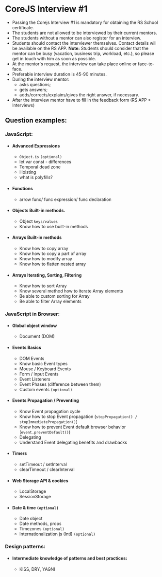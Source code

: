 # CoreJS Interview #1

- Passing the Corejs Interview #1 is mandatory for obtaining the RS School certificate.
- The students are not allowed to be interviewed by their current mentors.
- The students without a mentor can also register for an interview.
- Students should contact the interviewer themselves. Contact details will be available on the RS APP. **Note:** Students should consider that the mentor can be busy (vacation, business trip, workload, etc.), so please get in touch with him as soon as possible.
- At the mentor's request, the interview can take place online or face-to-face.
- Preferable interview duration is 45-90 minutes.
- During the interview mentor:
  - asks questions;
  - gets answers;
  - adds/corrects/explains/gives the right answer, if necessary.
- After the interview mentor have to fill in the feedback form (RS APP > Interviews)

## Question examples:

### JavaScript:

- #### Advanced Expressions

  - `Object.is` `(optional)`
  - let var const - differences
  - Temporal dead zone
  - Hoisting
  - what is polyfills?

- #### Functions

  - arrow func/ func expression/ func declaration

- #### Objects Built-in methods.

  - Object `keys/values`
  - Know how to use built-in methods

- #### Arrays Built-in methods

  - Know how to copy array
  - Know how to copy a part of array
  - Know how to modify array
  - Know how to flatten nested array

- #### Arrays Iterating, Sorting, Filtering

  - Know how to sort Array
  - Know several method how to iterate Array elements
  - Be able to custom sorting for Array
  - Be able to filter Array elements

### JavaScript in Browser:

- #### Global object window

  - Document (DOM)

- #### Events Basics

  - DOM Events
  - Know basic Event types
  - Mouse / Keyboard Events
  - Form / Input Events
  - Event Listeners
  - Event Phases (difference between them)
  - Custom events `(optional)`

- #### Events Propagation / Preventing

  - Know Event propagation cycle
  - Know how to stop Event propagation (`stopPropagation() / stopImmediatePropagation()`)
  - Know how to prevent Event default browser behavior (`event.preventDefault()`)
  - Delegating
  - Understand Event delegating benefits and drawbacks

- #### Timers

  - setTimeout / setInterval
  - clearTimeout / clearInterval

- #### Web Storage API & cookies

  - LocalStorage
  - SessionStorage

- #### Date & time `(optional)`

  - Date object
  - Date methods, props
  - Timezones `(optional)`
  - Internationalization js (Intl) `(optional)`

### Design patterns:

- #### Intermediate knowledge of patterns and best practices:

  - KISS, DRY, YAGNI
